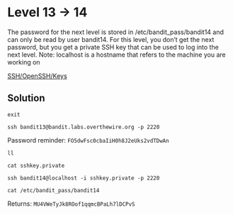 # Level 13 -> 14

The password for the next level is stored in /etc/bandit_pass/bandit14 and can only be read by user bandit14. For this level, you don’t get the next password, but you get a private SSH key that can be used to log into the next level. Note: localhost is a hostname that refers to the machine you are working on

[SSH/OpenSSH/Keys](https://help.ubuntu.com/community/SSH/OpenSSH/Keys)

## Solution

```
exit
```

```
ssh bandit13@bandit.labs.overthewire.org -p 2220
```

Password reminder: `FO5dwFsc0cbaIiH0h8J2eUks2vdTDwAn`

```
ll
```

```
cat sshkey.private
```

```
ssh bandit14@localhost -i sshkey.private -p 2220
```

```
cat /etc/bandit_pass/bandit14
```

Returns: `MU4VWeTyJk8ROof1qqmcBPaLh7lDCPvS`

